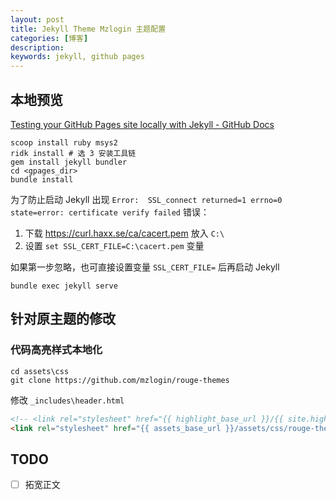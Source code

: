```yaml
---
layout: post
title: Jekyll Theme Mzlogin 主题配置
categories: [博客]
description: 
keywords: jekyll, github pages
---
```


## 本地预览

[Testing your GitHub Pages site locally with Jekyll - GitHub Docs](https://docs.github.com/en/pages/setting-up-a-github-pages-site-with-jekyll/testing-your-github-pages-site-locally-with-jekyll)

```
scoop install ruby msys2
ridk install # 选 3 安装工具链
gem install jekyll bundler
cd <gpages_dir>
bundle install
```

为了防止启动 Jekyll 出现 `Error:  SSL_connect returned=1 errno=0 state=error: certificate verify failed` 错误：

1. 下载 https://curl.haxx.se/ca/cacert.pem 放入 `C:\`
2. 设置 `set SSL_CERT_FILE=C:\cacert.pem` 变量

如果第一步忽略，也可直接设置变量 `SSL_CERT_FILE=` 后再启动 Jekyll

```
bundle exec jekyll serve
```

## 针对原主题的修改

### 代码高亮样式本地化

```
cd assets\css
git clone https://github.com/mzlogin/rouge-themes
```

修改 `_includes\header.html`

```html
<!-- <link rel="stylesheet" href="{{ highlight_base_url }}/{{ site.highlight_theme}}.css"> -->
<link rel="stylesheet" href="{{ assets_base_url }}/assets/css/rouge-themes/dist/{{ site.highlight_theme }}.css">
```

## TODO

- [ ] 拓宽正文